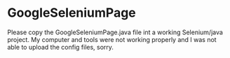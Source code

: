# GoogleSeleniumPage
Please copy the GoogleSeleniumPage.java file int a working Selenium/java project. 
My computer and tools were not working properly and I was not able to upload the config files, sorry.
